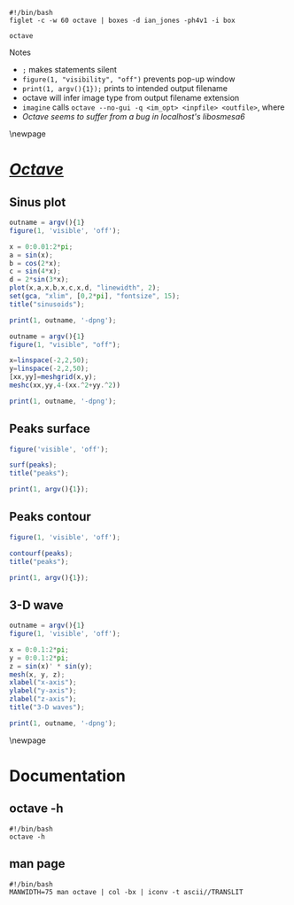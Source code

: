 ```{.shebang im_out="stdout"}
#!/bin/bash
figlet -c -w 60 octave | boxes -d ian_jones -ph4v1 -i box
```

```imagine
octave
```

Notes

- `;` makes statements silent
- `figure(1, "visibility", "off")` prevents pop-up window
- `print(1, argv(){1});` prints to intended output filename
- octave will infer image type from output filename extension
- `imagine` calls `octave --no-gui -q <im_opt> <inpfile> <outfile>`, where
- *Octave seems to suffer from a bug in localhost's libosmesa6*

\newpage

# [*Octave*](https://www.gnu.org/software/octave)

## Sinus plot

```octave
outname = argv(){1}
figure(1, 'visible', 'off');

x = 0:0.01:2*pi;
a = sin(x);
b = cos(2*x);
c = sin(4*x);
d = 2*sin(3*x);
plot(x,a,x,b,x,c,x,d, "linewidth", 2);
set(gca, "xlim", [0,2*pi], "fontsize", 15);
title("sinusoids");

print(1, outname, '-dpng');
```

```octave
outname = argv(){1}
figure(1, "visible", "off");

x=linspace(-2,2,50);
y=linspace(-2,2,50);
[xx,yy]=meshgrid(x,y);
meshc(xx,yy,4-(xx.^2+yy.^2))

print(1, outname, '-dpng');
```

## Peaks surface

```octave
figure('visible', 'off');

surf(peaks);
title("peaks");

print(1, argv(){1});
```

## Peaks contour

```octave
figure(1, 'visible', 'off');

contourf(peaks);
title("peaks");

print(1, argv(){1});
```

## 3-D wave

```octave
outname = argv(){1}
figure(1, 'visible', 'off');

x = 0:0.1:2*pi;
y = 0:0.1:2*pi;
z = sin(x)' * sin(y);
mesh(x, y, z); 
xlabel("x-axis");
ylabel("y-axis");
zlabel("z-axis");
title("3-D waves");

print(1, outname, '-dpng');
```

\newpage

# Documentation

## octave -h

```{.shebang im_out="stdout"}
#!/bin/bash
octave -h
```

## man page

```{.shebang im_out="stdout"}
#!/bin/bash
MANWIDTH=75 man octave | col -bx | iconv -t ascii//TRANSLIT
```
